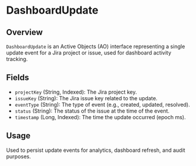 # DashboardUpdate

## Overview

`DashboardUpdate` is an Active Objects (AO) interface representing a single update event for a Jira project or issue, used for dashboard activity tracking.

## Fields

- `projectKey` (String, Indexed): The Jira project key.
- `issueKey` (String): The Jira issue key related to the update.
- `eventType` (String): The type of event (e.g., created, updated, resolved).
- `status` (String): The status of the issue at the time of the event.
- `timestamp` (Long, Indexed): The time the update occurred (epoch ms).

## Usage

Used to persist update events for analytics, dashboard refresh, and audit purposes.
